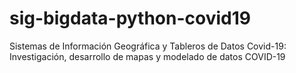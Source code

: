# sig-bigdata-python-covid19
Sistemas de Información Geográfica y Tableros de Datos Covid-19: Investigación, desarrollo de mapas y modelado de datos COVID-19

